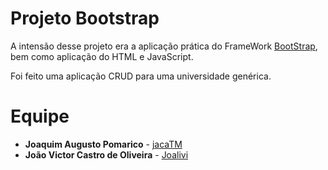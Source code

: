 # Projeto Bootstrap

A intensão desse projeto era a aplicação prática do FrameWork [BootStrap](https://getbootstrap.com/), 
bem como aplicação do HTML e JavaScript.

Foi feito uma aplicação CRUD para uma universidade genérica. 

# Equipe

* **Joaquim Augusto Pomarico** - [jacaTM](https://github.com/jacaTM)
* **João Victor Castro de Oliveira** - [Joalivi](https://github.com/Joalivi)


